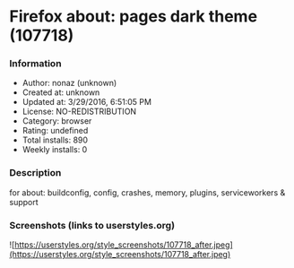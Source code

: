 # Firefox about: pages dark theme (107718)

### Information
- Author: nonaz (unknown)
- Created at: unknown
- Updated at: 3/29/2016, 6:51:05 PM
- License: NO-REDISTRIBUTION
- Category: browser
- Rating: undefined
- Total installs: 890
- Weekly installs: 0


### Description
for about: buildconfig, config, crashes, memory, plugins, serviceworkers & support


### Screenshots (links to userstyles.org)
![https://userstyles.org/style_screenshots/107718_after.jpeg](https://userstyles.org/style_screenshots/107718_after.jpeg)


